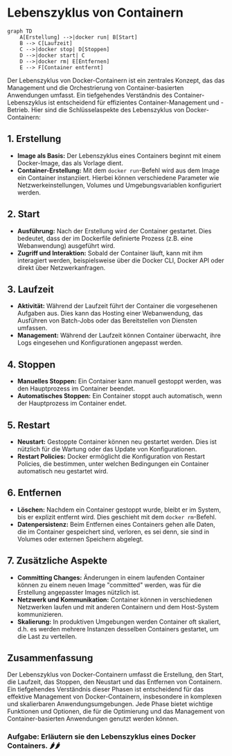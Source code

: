 # Lebenszyklus von Containern

```mermaid
graph TD
    A[Erstellung] -->|docker run| B[Start]
    B --> C[Laufzeit]
    C -->|docker stop| D[Stoppen]
    D -->|docker start| C
    D -->|docker rm| E[Entfernen]
    E --> F[Container entfernt]
```

Der Lebenszyklus von Docker-Containern ist ein zentrales Konzept, das das Management und die Orchestrierung von
Container-basierten Anwendungen umfasst. Ein tiefgehendes Verständnis des Container-Lebenszyklus ist entscheidend für
effizientes Container-Management und -Betrieb. Hier sind die Schlüsselaspekte des Lebenszyklus von Docker-Containern:

## 1. Erstellung

- **Image als Basis:** Der Lebenszyklus eines Containers beginnt mit einem Docker-Image, das als Vorlage dient.
- **Container-Erstellung:** Mit dem `docker run`-Befehl wird aus dem Image ein Container instanziiert. Hierbei können
  verschiedene Parameter wie Netzwerkeinstellungen, Volumes und Umgebungsvariablen konfiguriert werden.

## 2. Start

- **Ausführung:** Nach der Erstellung wird der Container gestartet. Dies bedeutet, dass der im Dockerfile definierte
  Prozess (z.B. eine Webanwendung) ausgeführt wird.
- **Zugriff und Interaktion:** Sobald der Container läuft, kann mit ihm interagiert werden, beispielsweise über die
  Docker CLI, Docker API oder direkt über Netzwerkanfragen.

## 3. Laufzeit

- **Aktivität:** Während der Laufzeit führt der Container die vorgesehenen Aufgaben aus. Dies kann das Hosting einer
  Webanwendung, das Ausführen von Batch-Jobs oder das Bereitstellen von Diensten umfassen.
- **Management:** Während der Laufzeit können Container überwacht, ihre Logs eingesehen und Konfigurationen angepasst
  werden.

## 4. Stoppen

- **Manuelles Stoppen:** Ein Container kann manuell gestoppt werden, was den Hauptprozess im Container beendet.
- **Automatisches Stoppen:** Ein Container stoppt auch automatisch, wenn der Hauptprozess im Container endet.

## 5. Restart

- **Neustart:** Gestoppte Container können neu gestartet werden. Dies ist nützlich für die Wartung oder das Update von
  Konfigurationen.
- **Restart Policies:** Docker ermöglicht die Konfiguration von Restart Policies, die bestimmen, unter welchen
  Bedingungen ein Container automatisch neu gestartet wird.

## 6. Entfernen

- **Löschen:** Nachdem ein Container gestoppt wurde, bleibt er im System, bis er explizit entfernt wird. Dies geschieht
  mit dem `docker rm`-Befehl.
- **Datenpersistenz:** Beim Entfernen eines Containers gehen alle Daten, die im Container gespeichert sind, verloren, es
  sei denn, sie sind in Volumes oder externen Speichern abgelegt.

## 7. Zusätzliche Aspekte

- **Committing Changes:** Änderungen in einem laufenden Container können zu einem neuen Image "committed" werden, was
  für die Erstellung angepasster Images nützlich ist.
- **Netzwerk und Kommunikation:** Container können in verschiedenen Netzwerken laufen und mit anderen Containern und dem
  Host-System kommunizieren.
- **Skalierung:** In produktiven Umgebungen werden Container oft skaliert, d.h. es werden mehrere Instanzen desselben
  Containers gestartet, um die Last zu verteilen.

## Zusammenfassung

Der Lebenszyklus von Docker-Containern umfasst die Erstellung, den Start, die Laufzeit, das Stoppen, den Neustart und
das Entfernen von Containern. Ein tiefgehendes Verständnis dieser Phasen ist entscheidend für das effektive Management
von Docker-Containern, insbesondere in komplexen und skalierbaren Anwendungsumgebungen. Jede Phase bietet wichtige
Funktionen und Optionen, die für die Optimierung und das Management von Container-basierten Anwendungen genutzt werden
können.

### **Aufgabe: Erläutern sie den Lebenszyklus eines Docker Containers. 🌶️🌶️**